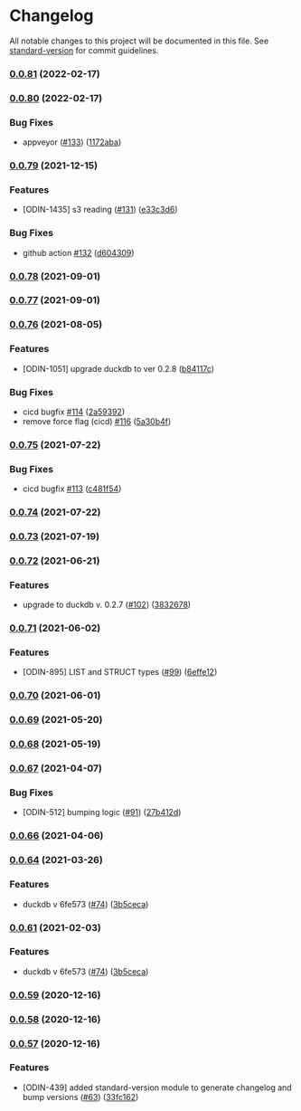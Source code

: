 # Changelog

All notable changes to this project will be documented in this file. See [standard-version](https://github.com/conventional-changelog/standard-version) for commit guidelines.

### [0.0.81](https://github.com/deepcrawl/node-duckdb/compare/v0.0.80...v0.0.81) (2022-02-17)

### [0.0.80](https://github.com/deepcrawl/node-duckdb/compare/v0.0.79...v0.0.80) (2022-02-17)


### Bug Fixes

* appveyor ([#133](https://github.com/deepcrawl/node-duckdb/issues/133)) ([1172aba](https://github.com/deepcrawl/node-duckdb/commit/1172abafa5d31bd79fe5941d603861a020dd164f))

### [0.0.79](https://github.com/deepcrawl/node-duckdb/compare/v0.0.78...v0.0.79) (2021-12-15)


### Features

* [ODIN-1435] s3 reading ([#131](https://github.com/deepcrawl/node-duckdb/issues/131)) ([e33c3d6](https://github.com/deepcrawl/node-duckdb/commit/e33c3d677718d493e71f4b0f271403d4ba7c955d))


### Bug Fixes

* github action [#132](https://github.com/deepcrawl/node-duckdb/issues/132) ([d604309](https://github.com/deepcrawl/node-duckdb/commit/d604309f4d3ee530d2552b1b79029c887caac16a))

### [0.0.78](https://github.com/deepcrawl/node-duckdb/compare/v0.0.77...v0.0.78) (2021-09-01)

### [0.0.77](https://github.com/deepcrawl/node-duckdb/compare/v0.0.76...v0.0.77) (2021-09-01)

### [0.0.76](https://github.com/deepcrawl/node-duckdb/compare/v0.0.75...v0.0.76) (2021-08-05)


### Features

* [ODIN-1051] upgrade duckdb to ver 0.2.8 ([b84117c](https://github.com/deepcrawl/node-duckdb/commit/b84117c3f02e25fd3c7783402bfcec92e57958b4))


### Bug Fixes

* cicd bugfix [#114](https://github.com/deepcrawl/node-duckdb/issues/114) ([2a59392](https://github.com/deepcrawl/node-duckdb/commit/2a593924c3730df0bc4757072415af1bb995d369))
* remove force flag (cicd) [#116](https://github.com/deepcrawl/node-duckdb/issues/116) ([5a30b4f](https://github.com/deepcrawl/node-duckdb/commit/5a30b4feb45963c11d1a8b6b9b74005999273d99))

### [0.0.75](https://github.com/deepcrawl/node-duckdb/compare/v0.0.74...v0.0.75) (2021-07-22)


### Bug Fixes

* cicd bugfix [#113](https://github.com/deepcrawl/node-duckdb/issues/113) ([c481f54](https://github.com/deepcrawl/node-duckdb/commit/c481f54bc6be24ec46ea7e147664de46cb655998))

### [0.0.74](https://github.com/deepcrawl/node-duckdb/compare/v0.0.73...v0.0.74) (2021-07-22)

### [0.0.73](https://github.com/deepcrawl/node-duckdb/compare/v0.0.72...v0.0.73) (2021-07-19)

### [0.0.72](https://github.com/deepcrawl/node-duckdb/compare/v0.0.71...v0.0.72) (2021-06-21)


### Features

* upgrade to duckdb v. 0.2.7 ([#102](https://github.com/deepcrawl/node-duckdb/issues/102)) ([3832678](https://github.com/deepcrawl/node-duckdb/commit/38326781d75fb125da2a7f417903ac83148c991e))

### [0.0.71](https://github.com/deepcrawl/node-duckdb/compare/v0.0.70...v0.0.71) (2021-06-02)


### Features

* [ODIN-895] LIST and STRUCT types ([#99](https://github.com/deepcrawl/node-duckdb/issues/99)) ([6effe12](https://github.com/deepcrawl/node-duckdb/commit/6effe12e997298906bd6c176697b3dd29541cf69))

### [0.0.70](https://github.com/deepcrawl/node-duckdb/compare/v0.0.69...v0.0.70) (2021-06-01)

### [0.0.69](https://github.com/deepcrawl/node-duckdb/compare/v0.0.68...v0.0.69) (2021-05-20)

### [0.0.68](https://github.com/deepcrawl/node-duckdb/compare/v0.0.67...v0.0.68) (2021-05-19)

### [0.0.67](https://github.com/deepcrawl/node-duckdb/compare/v0.0.66...v0.0.67) (2021-04-07)


### Bug Fixes

* [ODIN-512] bumping logic ([#91](https://github.com/deepcrawl/node-duckdb/issues/91)) ([27b412d](https://github.com/deepcrawl/node-duckdb/commit/27b412d1967834f549261443bfd474a8d49297af))

### [0.0.66](https://github.com/deepcrawl/node-duckdb/compare/v0.0.64...v0.0.66) (2021-04-06)

### [0.0.64](https://github.com/deepcrawl/node-duckdb/compare/v0.0.61...v0.0.64) (2021-03-26)


### Features

* duckdb v  6fe573 ([#74](https://github.com/deepcrawl/node-duckdb/issues/74)) ([3b5ceca](https://github.com/deepcrawl/node-duckdb/commit/3b5cecad3fc5b692ca13c35cb4b76d5440604810))

### [0.0.61](https://github.com/deepcrawl/node-duckdb/compare/v0.0.59...v0.0.61) (2021-02-03)


### Features

* duckdb v  6fe573 ([#74](https://github.com/deepcrawl/node-duckdb/issues/74)) ([3b5ceca](https://github.com/deepcrawl/node-duckdb/commit/3b5cecad3fc5b692ca13c35cb4b76d5440604810))

### [0.0.59](https://github.com/deepcrawl/node-duckdb/compare/v0.0.58...v0.0.59) (2020-12-16)

### [0.0.58](https://github.com/deepcrawl/node-duckdb/compare/v0.0.57...v0.0.58) (2020-12-16)

### [0.0.57](https://github.com/deepcrawl/node-duckdb/compare/v0.0.56...v0.0.57) (2020-12-16)


### Features

* [ODIN-439] added standard-version module to generate changelog and bump versions ([#63](https://github.com/deepcrawl/node-duckdb/issues/63)) ([33fc162](https://github.com/deepcrawl/node-duckdb/commit/33fc1627f1906b500ad671d83770f1b5bc4c96a6))

